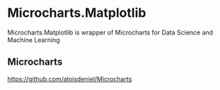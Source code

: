 # Microcharts.Matplotlib
Microcharts.Matplotlib is wrapper of Microcharts for Data Science and Machine Learning

## Microcharts
https://github.com/aloisdeniel/Microcharts